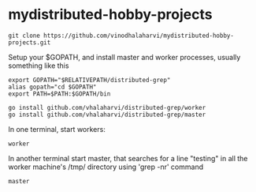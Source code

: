 # mydistributed-hobby-projects

```
git clone https://github.com/vinodhalaharvi/mydistributed-hobby-projects.git
```
Setup your $GOPATH, and install master and worker processes, usually something
like this 

```
export GOPATH="$RELATIVEPATH/distributed-grep"
alias gopath="cd $GOPATH"
export PATH=$PATH:$GOPATH/bin
```

```
go install github.com/vhalaharvi/distributed-grep/worker
go install github.com/vhalaharvi/distributed-grep/master
```
In one terminal, start workers: 

```
worker
```

In another terminal start master, that searches for a line "testing" in all the
worker machine's /tmp/ directory using 'grep -nr' command
```
master
```
